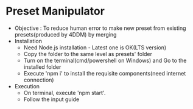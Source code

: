 # Preset Manipulator

- Objective : To reduce human error to make new preset from existing presets(produced by 4DDM) by merging
- Installation
  * Need Node.js installation - Latest one is OK(LTS version)
  * Copy the folder to the same level as presets' folder
  * Turn on the terminal(cmd/powershell on Windows) and Go to the installed folder
  * Execute 'npm i' to install the requisite components(need internet connection)
- Execution
  * On terminal, execute 'npm start'.
  * Follow the input guide
